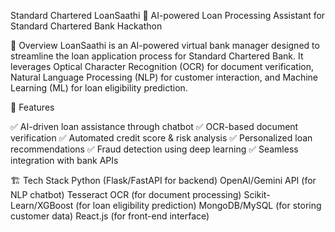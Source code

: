Standard Chartered LoanSaathi 🚀
AI-powered Loan Processing Assistant for Standard Chartered Bank Hackathon

📌 Overview
LoanSaathi is an AI-powered virtual bank manager designed to streamline the loan application process for Standard Chartered Bank. It leverages Optical Character Recognition (OCR) for document verification, Natural Language Processing (NLP) for customer interaction, and Machine Learning (ML) for loan eligibility prediction.

🎯 Features

✅ AI-driven loan assistance through chatbot
✅ OCR-based document verification
✅ Automated credit score & risk analysis
✅ Personalized loan recommendations
✅ Fraud detection using deep learning
✅ Seamless integration with bank APIs

🏗️ Tech Stack
Python (Flask/FastAPI for backend)
OpenAI/Gemini API (for NLP chatbot)
Tesseract OCR (for document processing)
Scikit-Learn/XGBoost (for loan eligibility prediction)
MongoDB/MySQL (for storing customer data)
React.js (for front-end interface)
